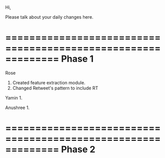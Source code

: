 Hi,

Please talk about your daily changes here.

=============================================================
Phase 1
=============================================================

Rose
1. Created feature extraction module. 
2. Changed Retweet's pattern to include RT

Yamin
1.

Anushree
1.

=============================================================
Phase 2
=============================================================
